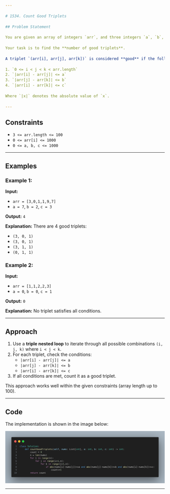 ```yaml
---

# 1534. Count Good Triplets

## Problem Statement

You are given an array of integers `arr`, and three integers `a`, `b`, and `c`.

Your task is to find the **number of good triplets**.

A triplet `(arr[i], arr[j], arr[k])` is considered **good** if the following conditions are met:

1. `0 <= i < j < k < arr.length`
2. `|arr[i] - arr[j]| <= a`
3. `|arr[j] - arr[k]| <= b`
4. `|arr[i] - arr[k]| <= c`

Where `|x|` denotes the absolute value of `x`.

---
```


## Constraints

- `3 <= arr.length <= 100`
- `0 <= arr[i] <= 1000`
- `0 <= a, b, c <= 1000`

---

## Examples

### Example 1:
**Input:**
- `arr = [3,0,1,1,9,7]`
- `a = 7`, `b = 2`, `c = 3`

**Output:** `4`

**Explanation:**
There are 4 good triplets:
- `(3, 0, 1)`
- `(3, 0, 1)`
- `(3, 1, 1)`
- `(0, 1, 1)`

### Example 2:
**Input:**
- `arr = [1,1,2,2,3]`
- `a = 0`, `b = 0`, `c = 1`

**Output:** `0`

**Explanation:**
No triplet satisfies all conditions.

---

## Approach

1. Use a **triple nested loop** to iterate through all possible combinations `(i, j, k)` where `i < j < k`.
2. For each triplet, check the conditions:
   - `|arr[i] - arr[j]| <= a`
   - `|arr[j] - arr[k]| <= b`
   - `|arr[i] - arr[k]| <= c`
3. If all conditions are met, count it as a good triplet.

This approach works well within the given constraints (array length up to 100).

---

## Code

The implementation is shown in the image below:

![Python Solution](image.png)

---

